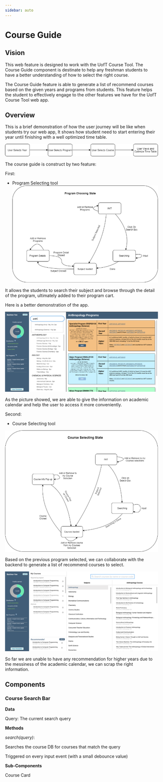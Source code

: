 ```yaml
---
sidebar: auto
---
```


# Course Guide

## Vision
This web feature is designed to work with the UofT Course Tool. 
The Course Guide component is destinate to help any freshman students to have a better understanding of how to select the right course.

The Course Guide feature is able to generate a list of recommend courses based on the given years and programs from students.
This feature helps the student to effectively engage to the other features we have for the UofT Course Tool web app.

## Overview

This is a brief demonstration of how the user journey will be like when students try our web app, It shows how student need to start entering their year until finishing with a well optimized time table.

![high-level-demonstration](./High_level_demonstration.png)


The course guide is construct by two feature:

First: 
 - Program Selecting tool
![program-selecting-chart](./Program_Choosing_state.png)

It allows the students to search their subject and browse through the detail of the program, ultimately added to their program cart.

Here is a better demonstration of the app.

![program-selecting-figma](./figma_pic.png)

As the picture showed, we are able to give the information on academic calendar and help the user to access it more conveniently.  

Second:

 - Course Selecting tool

 ![course-selecting-chart](./Course_Selecting_State.png)

Based on the previous program selected, we can collaborate with the backend to generate a list of recommend courses to select.

![course-selecting-figma](./figma_course_pic.png)

So far we are unable to have any recommendation for higher years due to the messiness of the academic calendar, we can scrap the right information.
## Components

### Course Search Bar 

__Data__ 

Query: The current search query 

__Methods__ 

_search(query)_:  

Searches the course DB for courses that match the query 

Triggered on every input event (with a small debounce value) 

__Sub-Components__

Course Card 